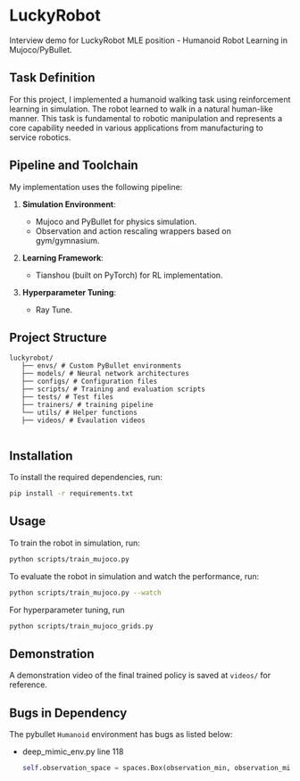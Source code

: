 # LuckyRobot

Interview demo for LuckyRobot MLE position - Humanoid Robot Learning in Mujoco/PyBullet.

## Task Definition

For this project, I implemented a humanoid walking task using reinforcement learning in simulation. The robot learned to walk in a natural human-like manner. This task is fundamental to robotic manipulation and represents a core capability needed in various applications from manufacturing to service robotics.

## Pipeline and Toolchain

My implementation uses the following pipeline:

1. **Simulation Environment**:
   - Mujoco and PyBullet for physics simulation.
   - Observation and action rescaling wrappers based on gym/gymnasium.

2. **Learning Framework**:
   - Tianshou (built on PyTorch) for RL implementation.

3. **Hyperparameter Tuning**:
   - Ray Tune.

## Project Structure

```
luckyrobot/
   ├── envs/ # Custom PyBullet environments
   ├── models/ # Neural network architectures
   ├── configs/ # Configuration files
   ├── scripts/ # Training and evaluation scripts
   ├── tests/ # Test files
   ├── trainers/ # training pipeline 
   └── utils/ # Helper functions
   ├── videos/ # Evaulation videos
   
```

## Installation

To install the required dependencies, run:

```sh
pip install -r requirements.txt
```


## Usage

To train the robot in simulation, run:

```sh
python scripts/train_mujoco.py
```

To evaluate the robot in simulation and watch the performance, run:

```sh
python scripts/train_mujoco.py --watch
```

For hyperparameter tuning, run
```sh
python scripts/train_mujoco_grids.py
```


## Demonstration
A demonstration video of the final trained policy is saved at `videos/` for reference.


## Bugs in Dependency
The pybullet `Humanoid` environment has bugs as listed below:

- deep_mimic_env.py line 118

   ```python
   self.observation_space = spaces.Box(observation_min, observation_min, dtype=np.float32)
   ```

